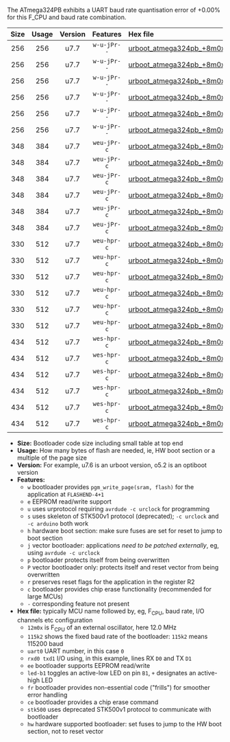The ATmega324PB exhibits a UART baud rate quantisation error of +0.00% for this F_CPU and baud rate combination.

|Size|Usage|Version|Features|Hex file|
|:-:|:-:|:-:|:-:|:--|
|256|256|u7.7|`w-u-jPr--`|[urboot_atmega324pb_+8m0x_+500k0_uart0_rxd0_txd1_led+b0_fr.hex](https://raw.githubusercontent.com/stefanrueger/urboot.hex/main/cores/mightycore/atmega324pb/external_oscillator/fcpu_+8m0x/br_+500k0/urboot_atmega324pb_+8m0x_+500k0_uart0_rxd0_txd1_led+b0_fr.hex)|
|256|256|u7.7|`w-u-jPr--`|[urboot_atmega324pb_+8m0x_+500k0_uart0_rxd0_txd1_led+b7_fr.hex](https://raw.githubusercontent.com/stefanrueger/urboot.hex/main/cores/mightycore/atmega324pb/external_oscillator/fcpu_+8m0x/br_+500k0/urboot_atmega324pb_+8m0x_+500k0_uart0_rxd0_txd1_led+b7_fr.hex)|
|256|256|u7.7|`w-u-jPr--`|[urboot_atmega324pb_+8m0x_+500k0_uart1_rxd2_txd3_led+b0_fr.hex](https://raw.githubusercontent.com/stefanrueger/urboot.hex/main/cores/mightycore/atmega324pb/external_oscillator/fcpu_+8m0x/br_+500k0/urboot_atmega324pb_+8m0x_+500k0_uart1_rxd2_txd3_led+b0_fr.hex)|
|256|256|u7.7|`w-u-jPr--`|[urboot_atmega324pb_+8m0x_+500k0_uart1_rxd2_txd3_led+b7_fr.hex](https://raw.githubusercontent.com/stefanrueger/urboot.hex/main/cores/mightycore/atmega324pb/external_oscillator/fcpu_+8m0x/br_+500k0/urboot_atmega324pb_+8m0x_+500k0_uart1_rxd2_txd3_led+b7_fr.hex)|
|256|256|u7.7|`w-u-jPr--`|[urboot_atmega324pb_+8m0x_+500k0_uart2_rxe2_txe3_led+b0_fr.hex](https://raw.githubusercontent.com/stefanrueger/urboot.hex/main/cores/mightycore/atmega324pb/external_oscillator/fcpu_+8m0x/br_+500k0/urboot_atmega324pb_+8m0x_+500k0_uart2_rxe2_txe3_led+b0_fr.hex)|
|256|256|u7.7|`w-u-jPr--`|[urboot_atmega324pb_+8m0x_+500k0_uart2_rxe2_txe3_led+b7_fr.hex](https://raw.githubusercontent.com/stefanrueger/urboot.hex/main/cores/mightycore/atmega324pb/external_oscillator/fcpu_+8m0x/br_+500k0/urboot_atmega324pb_+8m0x_+500k0_uart2_rxe2_txe3_led+b7_fr.hex)|
|348|384|u7.7|`weu-jPr-c`|[urboot_atmega324pb_+8m0x_+500k0_uart0_rxd0_txd1_ee_led+b0_fr_ce.hex](https://raw.githubusercontent.com/stefanrueger/urboot.hex/main/cores/mightycore/atmega324pb/external_oscillator/fcpu_+8m0x/br_+500k0/urboot_atmega324pb_+8m0x_+500k0_uart0_rxd0_txd1_ee_led+b0_fr_ce.hex)|
|348|384|u7.7|`weu-jPr-c`|[urboot_atmega324pb_+8m0x_+500k0_uart0_rxd0_txd1_ee_led+b7_fr_ce.hex](https://raw.githubusercontent.com/stefanrueger/urboot.hex/main/cores/mightycore/atmega324pb/external_oscillator/fcpu_+8m0x/br_+500k0/urboot_atmega324pb_+8m0x_+500k0_uart0_rxd0_txd1_ee_led+b7_fr_ce.hex)|
|348|384|u7.7|`weu-jPr-c`|[urboot_atmega324pb_+8m0x_+500k0_uart1_rxd2_txd3_ee_led+b0_fr_ce.hex](https://raw.githubusercontent.com/stefanrueger/urboot.hex/main/cores/mightycore/atmega324pb/external_oscillator/fcpu_+8m0x/br_+500k0/urboot_atmega324pb_+8m0x_+500k0_uart1_rxd2_txd3_ee_led+b0_fr_ce.hex)|
|348|384|u7.7|`weu-jPr-c`|[urboot_atmega324pb_+8m0x_+500k0_uart1_rxd2_txd3_ee_led+b7_fr_ce.hex](https://raw.githubusercontent.com/stefanrueger/urboot.hex/main/cores/mightycore/atmega324pb/external_oscillator/fcpu_+8m0x/br_+500k0/urboot_atmega324pb_+8m0x_+500k0_uart1_rxd2_txd3_ee_led+b7_fr_ce.hex)|
|348|384|u7.7|`weu-jPr-c`|[urboot_atmega324pb_+8m0x_+500k0_uart2_rxe2_txe3_ee_led+b0_fr_ce.hex](https://raw.githubusercontent.com/stefanrueger/urboot.hex/main/cores/mightycore/atmega324pb/external_oscillator/fcpu_+8m0x/br_+500k0/urboot_atmega324pb_+8m0x_+500k0_uart2_rxe2_txe3_ee_led+b0_fr_ce.hex)|
|348|384|u7.7|`weu-jPr-c`|[urboot_atmega324pb_+8m0x_+500k0_uart2_rxe2_txe3_ee_led+b7_fr_ce.hex](https://raw.githubusercontent.com/stefanrueger/urboot.hex/main/cores/mightycore/atmega324pb/external_oscillator/fcpu_+8m0x/br_+500k0/urboot_atmega324pb_+8m0x_+500k0_uart2_rxe2_txe3_ee_led+b7_fr_ce.hex)|
|330|512|u7.7|`weu-hpr-c`|[urboot_atmega324pb_+8m0x_+500k0_uart0_rxd0_txd1_ee_led+b0_fr_ce_hw.hex](https://raw.githubusercontent.com/stefanrueger/urboot.hex/main/cores/mightycore/atmega324pb/external_oscillator/fcpu_+8m0x/br_+500k0/urboot_atmega324pb_+8m0x_+500k0_uart0_rxd0_txd1_ee_led+b0_fr_ce_hw.hex)|
|330|512|u7.7|`weu-hpr-c`|[urboot_atmega324pb_+8m0x_+500k0_uart0_rxd0_txd1_ee_led+b7_fr_ce_hw.hex](https://raw.githubusercontent.com/stefanrueger/urboot.hex/main/cores/mightycore/atmega324pb/external_oscillator/fcpu_+8m0x/br_+500k0/urboot_atmega324pb_+8m0x_+500k0_uart0_rxd0_txd1_ee_led+b7_fr_ce_hw.hex)|
|330|512|u7.7|`weu-hpr-c`|[urboot_atmega324pb_+8m0x_+500k0_uart1_rxd2_txd3_ee_led+b0_fr_ce_hw.hex](https://raw.githubusercontent.com/stefanrueger/urboot.hex/main/cores/mightycore/atmega324pb/external_oscillator/fcpu_+8m0x/br_+500k0/urboot_atmega324pb_+8m0x_+500k0_uart1_rxd2_txd3_ee_led+b0_fr_ce_hw.hex)|
|330|512|u7.7|`weu-hpr-c`|[urboot_atmega324pb_+8m0x_+500k0_uart1_rxd2_txd3_ee_led+b7_fr_ce_hw.hex](https://raw.githubusercontent.com/stefanrueger/urboot.hex/main/cores/mightycore/atmega324pb/external_oscillator/fcpu_+8m0x/br_+500k0/urboot_atmega324pb_+8m0x_+500k0_uart1_rxd2_txd3_ee_led+b7_fr_ce_hw.hex)|
|330|512|u7.7|`weu-hpr-c`|[urboot_atmega324pb_+8m0x_+500k0_uart2_rxe2_txe3_ee_led+b0_fr_ce_hw.hex](https://raw.githubusercontent.com/stefanrueger/urboot.hex/main/cores/mightycore/atmega324pb/external_oscillator/fcpu_+8m0x/br_+500k0/urboot_atmega324pb_+8m0x_+500k0_uart2_rxe2_txe3_ee_led+b0_fr_ce_hw.hex)|
|330|512|u7.7|`weu-hpr-c`|[urboot_atmega324pb_+8m0x_+500k0_uart2_rxe2_txe3_ee_led+b7_fr_ce_hw.hex](https://raw.githubusercontent.com/stefanrueger/urboot.hex/main/cores/mightycore/atmega324pb/external_oscillator/fcpu_+8m0x/br_+500k0/urboot_atmega324pb_+8m0x_+500k0_uart2_rxe2_txe3_ee_led+b7_fr_ce_hw.hex)|
|434|512|u7.7|`wes-hpr-c`|[urboot_atmega324pb_+8m0x_+500k0_uart0_rxd0_txd1_ee_led+b0_fr_ce_stk500_hw.hex](https://raw.githubusercontent.com/stefanrueger/urboot.hex/main/cores/mightycore/atmega324pb/external_oscillator/fcpu_+8m0x/br_+500k0/urboot_atmega324pb_+8m0x_+500k0_uart0_rxd0_txd1_ee_led+b0_fr_ce_stk500_hw.hex)|
|434|512|u7.7|`wes-hpr-c`|[urboot_atmega324pb_+8m0x_+500k0_uart0_rxd0_txd1_ee_led+b7_fr_ce_stk500_hw.hex](https://raw.githubusercontent.com/stefanrueger/urboot.hex/main/cores/mightycore/atmega324pb/external_oscillator/fcpu_+8m0x/br_+500k0/urboot_atmega324pb_+8m0x_+500k0_uart0_rxd0_txd1_ee_led+b7_fr_ce_stk500_hw.hex)|
|434|512|u7.7|`wes-hpr-c`|[urboot_atmega324pb_+8m0x_+500k0_uart1_rxd2_txd3_ee_led+b0_fr_ce_stk500_hw.hex](https://raw.githubusercontent.com/stefanrueger/urboot.hex/main/cores/mightycore/atmega324pb/external_oscillator/fcpu_+8m0x/br_+500k0/urboot_atmega324pb_+8m0x_+500k0_uart1_rxd2_txd3_ee_led+b0_fr_ce_stk500_hw.hex)|
|434|512|u7.7|`wes-hpr-c`|[urboot_atmega324pb_+8m0x_+500k0_uart1_rxd2_txd3_ee_led+b7_fr_ce_stk500_hw.hex](https://raw.githubusercontent.com/stefanrueger/urboot.hex/main/cores/mightycore/atmega324pb/external_oscillator/fcpu_+8m0x/br_+500k0/urboot_atmega324pb_+8m0x_+500k0_uart1_rxd2_txd3_ee_led+b7_fr_ce_stk500_hw.hex)|
|434|512|u7.7|`wes-hpr-c`|[urboot_atmega324pb_+8m0x_+500k0_uart2_rxe2_txe3_ee_led+b0_fr_ce_stk500_hw.hex](https://raw.githubusercontent.com/stefanrueger/urboot.hex/main/cores/mightycore/atmega324pb/external_oscillator/fcpu_+8m0x/br_+500k0/urboot_atmega324pb_+8m0x_+500k0_uart2_rxe2_txe3_ee_led+b0_fr_ce_stk500_hw.hex)|
|434|512|u7.7|`wes-hpr-c`|[urboot_atmega324pb_+8m0x_+500k0_uart2_rxe2_txe3_ee_led+b7_fr_ce_stk500_hw.hex](https://raw.githubusercontent.com/stefanrueger/urboot.hex/main/cores/mightycore/atmega324pb/external_oscillator/fcpu_+8m0x/br_+500k0/urboot_atmega324pb_+8m0x_+500k0_uart2_rxe2_txe3_ee_led+b7_fr_ce_stk500_hw.hex)|

- **Size:** Bootloader code size including small table at top end
- **Usage:** How many bytes of flash are needed, ie, HW boot section or a multiple of the page size
- **Version:** For example, u7.6 is an urboot version, o5.2 is an optiboot version
- **Features:**
  + `w` bootloader provides `pgm_write_page(sram, flash)` for the application at `FLASHEND-4+1`
  + `e` EEPROM read/write support
  + `u` uses urprotocol requiring `avrdude -c urclock` for programming
  + `s` uses skeleton of STK500v1 protocol (deprecated); `-c urclock` and `-c arduino` both work
  + `h` hardware boot section: make sure fuses are set for reset to jump to boot section
  + `j` vector bootloader: applications *need to be patched externally*, eg, using `avrdude -c urclock`
  + `p` bootloader protects itself from being overwritten
  + `P` vector bootloader only: protects itself and reset vector from being overwritten
  + `r` preserves reset flags for the application in the register R2
  + `c` bootloader provides chip erase functionality (recommended for large MCUs)
  + `-` corresponding feature not present
- **Hex file:** typically MCU name followed by, eg, F<sub>CPU</sub>, baud rate, I/O channels etc configuration
  + `12m0x` is F<sub>CPU</sub> of an external oscillator, here 12.0 MHz
  + `115k2` shows the fixed baud rate of the bootloader: `115k2` means 115200 baud
  + `uart0` UART number, in this case `0`
  + `rxd0 txd1` I/O using, in this example, lines RX `D0` and TX `D1`
  + `ee` bootloader supports EEPROM read/write
  + `led-b1` toggles an active-low LED on pin `B1`, `+` designates an active-high LED
  + `fr` bootloader provides non-essential code ("frills") for smoother error handling
  + `ce` bootloader provides a chip erase command
  + `stk500` uses deprecated STK500v1 protocol to communicate with bootloader
  + `hw` hardware supported bootloader: set fuses to jump to the HW boot section, not to reset vector
